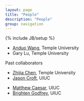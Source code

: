 ```yaml
---
layout: page
title: "People"
description: "People"
group: navigation
---
```

{% include JB/setup %}

<!-- ------------------------- -->

* [Anduo Wang](http://anduowang.github.io/), Temple University
* Gary Lu, Temple University
<!-- <<<<<<< HEAD -->

Past collaborators

<!-- ======= -->

<!-- #### External collaborators: -->

<!-- >>>>>>> ed335f2226ccaa210b55548dcad430c19f4c24d9 -->
<!-- * Zhijia Chen, Temple University -->
* [Zhijia Chen](https://zhijiachen.github.io/), Temple University
* [Jason Croft](http://jasoncroft.info/), UIUC
<!-- * Xueyuan Mei, UIUC -->
* [Matthew Caesar](http://web.engr.illinois.edu/~caesar/), UIUC
* [Brighten Godfrey](http://pbg.cs.illinois.edu/), UIUC
